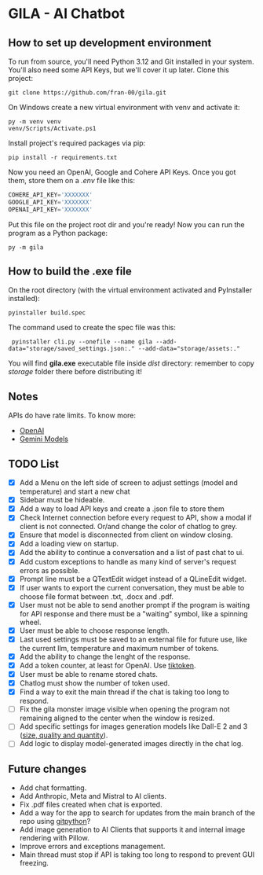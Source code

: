 # GILA - AI Chatbot

## How to set up development environment

To run from source, you'll need Python 3.12 and Git installed in your system. You'll also need some API Keys, but we'll cover it up later. Clone this project:

```shell
git clone https://github.com/fran-00/gila.git
```

On Windows create a new virtual environment with venv and activate it:

```shell
py -m venv venv
venv/Scripts/Activate.ps1
```

Install project's required packages via pip:

```shell
pip install -r requirements.txt
```

Now you need an OpenAI, Google and Cohere API Keys. Once you got them, store them on a *.env* file like this:

```python
COHERE_API_KEY='XXXXXXX'
GOOGLE_API_KEY='XXXXXXX'
OPENAI_API_KEY='XXXXXXX'
```

Put this file on the project root dir and you're ready! Now you can run the program as a Python package:

```shell
py -m gila
```

## How to build the .exe file

On the root directory (with the virtual environment activated and PyInstaller installed):

```shell
pyinstaller build.spec
```

The command used to create the spec file was this:

```shell
 pyinstaller cli.py --onefile --name gila --add-data="storage/saved_settings.json:." --add-data="storage/assets:."
```

You will find **gila.exe** executable file inside *dist* directory: remember to copy *storage* folder there before distributing it!

## Notes

APIs do have rate limits. To know more:

- [OpenAI](https://platform.openai.com/docs/guides/rate-limits/rate-limits)
- [Gemini Models](https://ai.google.dev/models/gemini)

## TODO List

- [x] Add a Menu on the left side of screen to adjust settings (model and temperature) and start a new chat
- [x] Sidebar must be hideable.
- [x] Add a way to load API keys and create a .json file to store them
- [x] Check Internet connection before every request to API, show a modal if client is not connected. Or/and change the color of chatlog to grey.
- [x] Ensure that model is disconnected from client on window closing.
- [x] Add a loading view on startup.
- [x] Add the ability to continue a conversation and a list of past chat to ui.
- [x] Add custom exceptions to handle as many kind of server's request errors as possible.
- [x] Prompt line must be a QTextEdit widget instead of a QLineEdit widget.
- [x] If user wants to export the current conversation, they must be able to choose file format between .txt, .docx and .pdf.
- [x] User must not be able to send another prompt if the program is waiting for API response and there must be a "waiting" symbol, like a spinning wheel.
- [x] User must be able to choose response length.
- [x] Last used settings must be saved to an external file for future use, like the current llm, temperature and maximum number of tokens.
- [x] Add the ability to change the lenght of the response.
- [x] Add a token counter, at least for OpenAI. Use [tiktoken](https://github.com/openai/tiktoken).
- [x] User must be able to rename stored chats.
- [x] Chatlog must show the number of token used.
- [x] Find a way to exit the main thread if the chat is taking too long to respond.
- [ ] Fix the gila monster image visible when opening the program not remaining aligned to the center when the window is resized.
- [ ] Add specific settings for images generation models like Dall-E 2 and 3 ([size, quality and quantity](https://platform.openai.com/docs/guides/images/generations)).
- [ ] Add logic to display model-generated images directly in the chat log.

## Future changes

- Add chat formatting.
- Add Anthropic, Meta and Mistral to AI clients.
- Fix .pdf files created when chat is exported.
- Add a way for the app to search for updates from the main branch of the repo using [gitpython](https://gitpython.readthedocs.io/en/stable/)?
- Add image generation to AI Clients that supports it and internal image rendering with Pillow.
- Improve errors and exceptions management.
- Main thread must stop if API is taking too long to respond to prevent GUI freezing.
